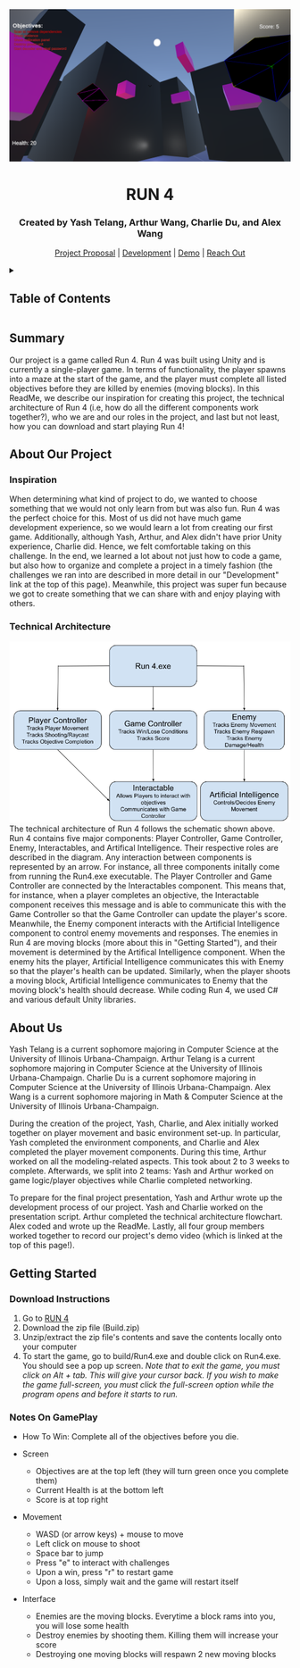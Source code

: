 <div align = "center">
  
  <img src = "images/Run4.png">
  
  <p align = "center">
    <h1>RUN 4</h1>
    <p><h3>Created by Yash Telang, Arthur Wang, Charlie Du, and Alex Wang</h3></p>
  </p>
  
  <p align = "center">
    <a href = "https://docs.google.com/document/d/1IUf3dyW1TnD_ucja0UIhg7Jr_0muf89ayezwk0SF0hw/edit?usp=sharing">Project Proposal</a>
    |
    <a href = "https://docs.google.com/document/d/1tTfg5maTvJ1vPNpdlG3aSTgqO196-tSzHHWcsHte4dg/edit?usp=sharing">Development</a>
    |
    <a href = "https://www.google.com/">Demo</a>
    |
    <a href = "https://docs.google.com/document/d/16Ol95jGr3P_oHxa4LqEG1_2wpmvbBIXkynpoy6MEi_M/edit?usp=sharing">Reach Out</a>
  </p>
</div>

<details>
  <summary><h2>Table of Contents</h2></summary>
  <ol>
    <li><a href = "#summary">Summary</a></li>
    <li>
      <a href = "#about-our-project">About Our Project</a>
      <ul>
        <li><a href = "#inspiration">Inspiration</a></li>
        <li><a href = "#technical-architecture">Technical Architecture</a></li>
      </ul>
    </li>
    <li><a href = "#about-us">About Us</a></li>
    <li>
      <a href = "#getting-started">Getting Started</a>
      <ul>
        <li><a href = "#download-instructions">Download Instructions</a></li>
        <li><a href = "#notes-on-gameplay">Notes On Gameplay</a></li>
      </ul>
    </li>
  </ol>
</details>



<!--- Summary of presentation introduction --->
## Summary
Our project is a game called Run 4. Run 4 was built using Unity and is currently a single-player game. In terms of functionality, the player spawns into a maze at the start of the game, and the player must complete all listed objectives before they are killed by enemies (moving blocks). In this ReadMe, we describe our inspiration for creating this project, the technical architecture of Run 4 (i.e, how do all the different components work together?), who we are and our roles in the project, and last but not least, how you can download and start playing Run 4!


<!--- Technical architecture of project --->
## About Our Project
### Inspiration
When determining what kind of project to do, we wanted to choose something that we would not only learn from but was also fun. Run 4 was the perfect choice for this. Most of us did not have much game development experience, so we would learn a lot from creating our first game. Additionally, although Yash, Arthur, and Alex didn't have prior Unity experience, Charlie did. Hence, we felt comfortable taking on this challenge. In the end, we learned a lot about not just how to code a game, but also how to organize and complete a project in a timely fashion (the challenges we ran into are described in more detail in our "Development" link at the top of this page). Meanwhile, this project was super fun because we got to create something that we can share with and enjoy playing with others.

### Technical Architecture
<div align = "center"> 
  <img src = "images/diagram.png">
</div>
The technical architecture of Run 4 follows the schematic shown above. Run 4 contains five major components: Player Controller, Game Controller, Enemy, Interactables, and Artifical Intelligence. Their respective roles are described in the diagram. Any interaction between components is represented by an arrow. For instance, all three components initally come from running the Run4.exe executable. The Player Controller and Game Controller are connected by the Interactables component. This means that, for instance, when a player completes an objective, the Interactable component receives this message and is able to communicate this with the Game Controller so that the Game Controller can update the player's score. Meanwhile, the Enemy component interacts with the Artificial Intelligence component to control enemy movements and responses. The enemies in Run 4 are moving blocks (more about this in "Getting Started"), and their movement is determined by the Artifical Intelligence component. When the enemy hits the player, Artificial Intelligence communicates this with Enemy so that the player's health can be updated. Similarly, when the player shoots a moving block, Artificial Intelligence communicates to Enemy that the moving block's health should decrease. While coding Run 4, we used C# and various default Unity libraries.



<!--- Group members and their roles --->
## About Us
Yash Telang is a current sophomore majoring in Computer Science at the University of Illinois Urbana-Champaign.  Arthur Telang is a current sophomore majoring in Computer Science at the University of Illinois Urbana-Champaign. Charlie Du is a current sophomore majoring in Computer Science at the University of Illinois Urbana-Champaign. Alex Wang is a current sophomore majoring in Math & Computer Science at the University of Illinois Urbana-Champaign.

During the creation of the project, Yash, Charlie, and Alex initially worked together on player movement and basic environment set-up. In particular, Yash completed  the environment components, and Charlie and Alex completed the player movement components. During this time, Arthur worked on all the modeling-related aspects. This took about 2 to 3 weeks to complete. Afterwards, we split into 2 teams: Yash and Arthur worked on game logic/player objectives while Charlie completed networking.

To prepare for the final project presentation, Yash and Arthur wrote up the development process of our project. Yash and Charlie worked on the presentation script. Arthur completed the technical architecture flowchart. Alex coded and wrote up the ReadMe. Lastly, all four group members worked together to record our project's demo video (which is linked at the top of this page!).



<!--- Provides reproducible installation and running instructions --->
## Getting Started
### Download Instructions
1. Go to [RUN 4](https://drive.google.com/drive/u/1/folders/13qCTqrXj8mvp2V7zyenpdeTcxGncnVcA)
2. Download the zip file (Build.zip)
3. Unzip/extract the zip file's contents and save the contents locally onto your computer
4. To start the game, go to build/Run4.exe and double click on Run4.exe. You should see a pop up screen. *Note that to exit the game, you must click on Alt + tab. This will give your cursor back. If you wish to make the game full-screen, you must click the full-screen option while the program opens and before it starts to run.*



### Notes On GamePlay
- How To Win: Complete all of the objectives before you die.

- Screen
  - Objectives are at the top left (they will turn green once you complete them)
  - Current Health is at the bottom left
  - Score is at top right

- Movement
  - WASD (or arrow keys) + mouse to move
  - Left click on mouse to shoot
  - Space bar to jump
  - Press "e" to interact with challenges
  - Upon a win, press "r" to restart game
  - Upon a loss, simply wait and the game will restart itself

- Interface
  - Enemies are the moving blocks. Everytime a block rams into you, you will lose some health
  - Destroy enemies by shooting them. Killing them will increase your score
  - Destroying one moving blocks will respawn 2 new moving blocks
